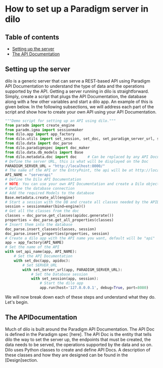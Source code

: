 # How to set up a Paradigm server in dilo

Table of contents
-------------
* [Setting up the server](#servsetup)
* [The API Documentation](#apidoc)
    

<a name="servsetup"></a>
## Setting up the server
dilo is a generic server that can serve a REST-based API using Paradigm API Documentation to understand the type of data and the operations supported by the API. Getting a server running in dilo is straightforward. Simply, create a script that plugs the API Documentation, the database along with a few other variables and start a dilo app. An example of this is given below. In the following subsections, we will address each part of the script and show how to create your own API using your API Documentation.

```python
"""Demo script for setting up an API using dilo."""
from paradm import create_engine
from paradm.igma import sessionmaker
from dilo.app import app_factory
from dilo.utils import set_session, set_doc, set_paradigm_server_url, set_api_name
from dilo.data import doc_parse
from dilo.paradigmspec import doc_maker
from dilo.data.db_models import Base
from dilo.metadata.doc import doc     # Can be replaced by any API Documentation
# Define the server URL, this is what will be displayed on the Doc
PARADIGM_SERVER_URL = "http://localhost:8000/"
# The name of the API or the EntryPoint, the api will be at http://localhost/<API_NAME>
API_NAME = "serverapi"
# Define the Dilo API Documentation
# NOTE: You can use your own API Documentation and create a Dilo object using doc_maker
# Define the database connection
# Add the required Models to the database
Base.metadata.create_all(engine)
# Start a session with the DB and create all classes needed by the APIDoc
session = sessionmaker(bind=engine)()
# Get all the classes from the doc
classes = doc_parse.get_classes(apidoc.generate())  
properties = doc_parse.get_all_properties(classes)
# Insert them into the database
doc_parse.insert_classes(classes, session)
doc_parse.insert_properties(properties, session)
# Create a dilo app with the API name you want, default will be "api"
app = app_factory(API_NAME)
# Set the name of the API
with set_api_name(app, API_NAME):
    # Set the API Documentation
    with set_doc(app, apidoc):
        # Set SERVER_URL
        with set_server_url(app, PARADIGM_SERVER_URL):
            # Set the Database session
            with set_session(app, session):
                # Start the dilo app
                app.run(host='127.0.0.0.1', debug=True, port=8080)
```

We will now break down each of these steps and understand what they do. Let's begin.

<a name="apidoc"></a>
## The APIDocumentation
Much of dilo is built around the Paradigm API Documentation. The API Doc is defined in the Paradigm spec [here].
The API Doc is the entity that tells dilo the way to set the server up, the endpoints that must be created, the data needs to be served, the operations supported by the data and so on.
Dilo uses Python classes to create and define API Docs. A description of these classes and how they are designed can be found in the [Design]section.
